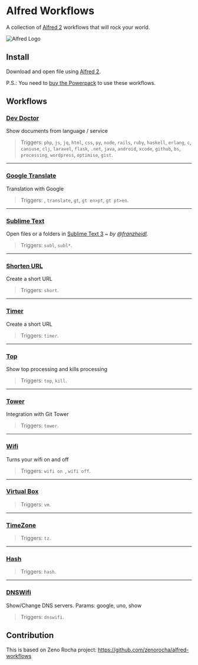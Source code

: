# Alfred Workflows

A collection of [Alfred 2](http://www.alfredapp.com/) workflows that will rock your world.

![Alfred Logo](https://cloud.githubusercontent.com/assets/398893/3528722/5b5b30c6-0792-11e4-956d-750ac3a00bd8.png)

## Install

Download and open file using [Alfred 2](http://www.alfredapp.com/).

P.S.: You need to [buy the Powerpack](https://buy.alfredapp.com/) to use these workflows.

## Workflows


### [Dev Doctor](http://wemakeawesomesh.it/alfred-dev-doctor)
Show documents from language / service

> Triggers: `php`, `js`, `jq`, `html`, `css`, `py`, `node`, `rails`, `ruby`, `haskell`, `erlang`, `c`, `caniuse`, `clj`, `laravel`, `flask`, `.net`, `java`, `android`, `xcode`, `github`, `bs`, `processing`, `wordpress`, `optimise`, `gist`.


- - - 

### [Google Translate](https://github.com/thomashempel/AlfredGoogleTranslateWorkflow)
Translation with Google

> Triggers: , `translate`, `gt`, `gt en>pt`, `gt pt>en`.

- - - 




### [Sublime Text](https://github.com/franzheidl/alfred-workflows/tree/master/open-with-sublime-text)

Open files or a folders in [Sublime Text 3](http://www.sublimetext.com/3) ~ *by [@franzheidl](https://github.com/franzheidl/).*

> Triggers: `subl`, `subl*`.


- - - 




### [Shorten URL](https://zlz.im/)
Create a short URL

> Triggers: `short`.


- - - 



### [Timer](http://www.pepsin.me)
Create a short URL

> Triggers: `timer`.


- - - 


### [Top](http://www.pepsin.me)
Show top processing and kills processing

> Triggers: `top`, `kill`.


- - - 



### [Tower](https://github.com/cjlucas/tower-alfred-workflow)
Integration with Git Tower

> Triggers: `tower`.


- - -



### [Wifi]()
Turns your wifi on and off

> Triggers: `wifi on `, `wifi off`.


- - - 


### [Virtual Box](https://github.com/aiyodk/Alfred-Extensions/tree/master/AlfredApp_2.x/VirtualBox-Control)

> Triggers: `vm`.


- - - 

### [TimeZone](http://geekzone.philosophicalzombie.net/post/45823505821/alfred-workflow-timezones-a-customizable-world)

> Triggers: `tz`.


- - - 


### [Hash](https://github.com/willfarrell/alfred-hash-workflow)

> Triggers: `hash`.



- - - 


### [DNSWifi](https://github.com/mangar/alfred-workflows/tree/master/dns)
Show/Change DNS servers. Params: google, uno, show

> Triggers: `dnswifi`.








## Contribution

This is based on Zeno Rocha project: <https://github.com/zenorocha/alfred-workflows>


